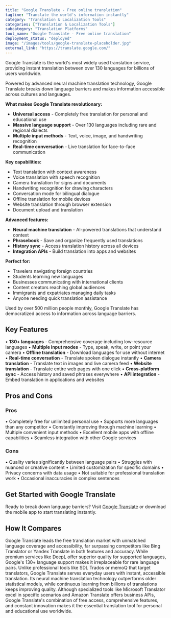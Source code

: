 ```yaml
---
title: "Google Translate - Free online translation"
tagline: "Translate the world's information instantly"
category: "Translation & Localization Tools"
categories: ["Translation & Localization Tools"]
subcategory: "Translation Platforms"
tool_name: "Google Translate - Free online translation"
deployment_status: "deployed"
image: "/images/tools/google-translate-placeholder.jpg"
external_link: "https://translate.google.com/"
---
```

Google Translate is the world's most widely used translation service, providing instant translation between over 130 languages for billions of users worldwide.

Powered by advanced neural machine translation technology, Google Translate breaks down language barriers and makes information accessible across cultures and languages.

**What makes Google Translate revolutionary:**
- **Universal access** - Completely free translation for personal and educational use
- **Massive language support** - Over 130 languages including rare and regional dialects
- **Multiple input methods** - Text, voice, image, and handwriting recognition
- **Real-time conversation** - Live translation for face-to-face communication

**Key capabilities:**
- Text translation with context awareness
- Voice translation with speech recognition
- Camera translation for signs and documents
- Handwriting recognition for drawing characters
- Conversation mode for bilingual dialogue
- Offline translation for mobile devices
- Website translation through browser extension
- Document upload and translation

**Advanced features:**
- **Neural machine translation** - AI-powered translations that understand context
- **Phrasebook** - Save and organize frequently used translations
- **History sync** - Access translation history across all devices
- **Integration APIs** - Build translation into apps and websites

**Perfect for:**
- Travelers navigating foreign countries
- Students learning new languages
- Businesses communicating with international clients
- Content creators reaching global audiences
- Immigrants and expatriates managing daily tasks
- Anyone needing quick translation assistance

Used by over 500 million people monthly, Google Translate has democratized access to information across language barriers.

## Key Features

• **130+ languages** - Comprehensive coverage including low-resource languages
• **Multiple input modes** - Type, speak, write, or point your camera
• **Offline translation** - Download languages for use without internet
• **Real-time conversation** - Translate spoken dialogue instantly
• **Camera translation** - Translate text in images and live camera feed
• **Website translation** - Translate entire web pages with one click
• **Cross-platform sync** - Access history and saved phrases everywhere
• **API integration** - Embed translation in applications and websites

## Pros and Cons

### Pros
• Completely free for unlimited personal use
• Supports more languages than any competitor
• Constantly improving through machine learning
• Multiple convenient input methods
• Excellent mobile apps with offline capabilities
• Seamless integration with other Google services

### Cons
• Quality varies significantly between language pairs
• Struggles with nuanced or creative content
• Limited customization for specific domains
• Privacy concerns with data usage
• Not suitable for professional translation work
• Occasional inaccuracies in complex sentences

## Get Started with Google Translate

Ready to break down language barriers? Visit [Google Translate](https://translate.google.com/) or download the mobile app to start translating instantly.

## How It Compares

Google Translate leads the free translation market with unmatched language coverage and accessibility, far surpassing competitors like Bing Translator or Yandex Translate in both features and accuracy. While premium services like DeepL offer superior quality for supported languages, Google's 130+ language support makes it irreplaceable for rare language pairs. Unlike professional tools like SDL Trados or memoQ that target translators, Google Translate serves everyday users with instant, accessible translation. Its neural machine translation technology outperforms older statistical models, while continuous learning from billions of translations keeps improving quality. Although specialized tools like Microsoft Translator excel in specific scenarios and Amazon Translate offers business APIs, Google Translate's combination of free access, comprehensive features, and constant innovation makes it the essential translation tool for personal and educational use worldwide.